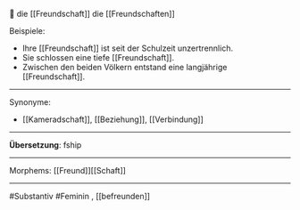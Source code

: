 🔴 die [[Freundschaft]]
die [[Freundschaften]]

Beispiele:

- Ihre [[Freundschaft]] ist seit der Schulzeit unzertrennlich.
- Sie schlossen eine tiefe [[Freundschaft]].
- Zwischen den beiden Völkern entstand eine langjährige [[Freundschaft]].

---
Synonyme:
- [[Kameradschaft]], [[Beziehung]], [[Verbindung]]

---
**Übersetzung**: fship

---

Morphems:
[[Freund]][[Schaft]]

---
#Substantiv #Feminin
, [[befreunden]]